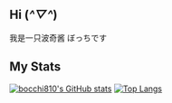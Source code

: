 ## Hi (*^▽^*)
我是一只波奇酱 ぼっちです

## My Stats
[![bocchi810's GitHub stats](https://github-readme-stats.vercel.app/api?username=bocchi810&count_private=true)](https://github.com/anuraghazra/github-readme-stats)
[![Top Langs](https://github-readme-stats.vercel.app/api/top-langs/?username=bocchi810)](https://github.com/anuraghazra/github-readme-stats)
